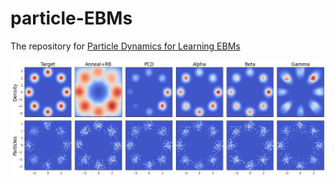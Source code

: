 # particle-EBMs

The repository for [Particle Dynamics for Learning EBMs](link)

![visualization][density_pic]

[density_pic]: https://github.com/necludov/particle-EBMs/blob/master/notebooks/densities.png "Resulting densities"

